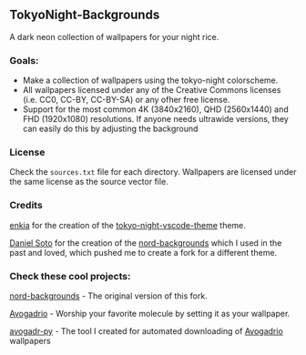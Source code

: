 ## TokyoNight-Backgrounds
A dark neon collection of wallpapers for your night rice. 

### Goals:
- Make a collection of wallpapers using the tokyo-night colorscheme.
- All wallpapers licensed under any of the Creative Commons licenses (i.e. CC0, CC-BY, CC-BY-SA) or any ofher free license.
- Support for the most common 4K (3840x2160), QHD (2560x1440) and FHD (1920x1080) resolutions. If anyone needs ultrawide versions, they can easily do this by adjusting the background

### License
Check the `sources.txt` file for each directory. Wallpapers are licensed under the same license as the source vector file.

### Credits
[enkia][enkia] for the creation of the [tokyo-night-vscode-theme][tokyo-night-vscode-theme] theme.

[Daniel Soto][dxnst] for the creation of the [nord-backgrounds][nord-backgrounds] which I used in the past and loved, which pushed me to create a fork for a different theme.

### Check these cool projects:
[nord-backgrounds][nord-backgrounds] - The original version of this fork.

[Avogadrio][avogadrio] - Worship your favorite molecule by setting it as your wallpaper.

[avogadr-py][avogadr-py] - The tool I created for automated downloading of [Avogadrio][avogadrio] wallpapers


[nord-backgrounds]: https://github.com/dxnst/nord-backgrounds
[dxnst]: https://github.com/dxnst
[enkia]: https://github.com/enkia
[tokyo-night-vscode-theme]: https://github.com/enkia/tokyo-night-vscode-theme
[avogadrio]: https://github.com/lambdacasserole/avogadrio
[avogadr-py]: https://github.com/czechbol/avogadr-py
